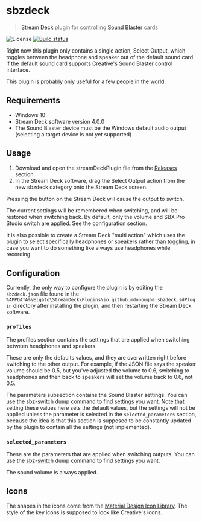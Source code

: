 # sbzdeck

> [Stream Deck](https://www.elgato.com/en/gaming/stream-deck) plugin for controlling [Sound Blaster](https://www.soundblaster.com/products/soundcards) cards

![License](https://img.shields.io/badge/license-MIT%2FApache--2.0-blue.svg) [![Build status](https://travis-ci.org/mdonoughe/sbzdeck.svg)](https://travis-ci.org/mdonoughe/sbzdeck/)

Right now this plugin only contains a single action, Select Output, which toggles between the headphone and speaker out of the default sound card if the default sound card supports Creative's Sound Blaster control interface.

This plugin is probably only useful for a few people in the world.

## Requirements

- Windows 10
- Stream Deck software version 4.0.0
- The Sound Blaster device must be the Windows default audio output (selecting a target device is not yet supported)

## Usage

1. Download and open the streamDeckPlugin file from the [Releases](https://github.com/mdonoughe/sbzdeck/releases) section.
2. In the Stream Deck software, drag the Select Output action from the new sbzdeck category onto the Stream Deck screen.

Pressing the button on the Stream Deck will cause the output to switch.

The current settings will be remembered when switching, and will be restored when switching back. By default, only the volume and SBX Pro Studio switch are applied. See the configuration section.

It is also possible to create a Stream Deck "multi action" which uses the plugin to select specifically headphones or speakers rather than toggling, in case you want to do something like always use headphones while recording.

## Configuration

Currently, the only way to configure the plugin is by editing the `sbzdeck.json` file found in the `%APPDATA%\Elgato\StreamDeck\Plugins\io.github.mdonoughe.sbzdeck.sdPlugin` directory after installing the plugin, and then restarting the Stream Deck software.

### `profiles`

The profiles section contains the settings that are applied when switching between headphones and speakers.

These are only the defaults values, and they are overwritten right before switching to the other output. For example, if the JSON file says the speaker volume should be 0.5, but you've adjusted the volume to 0.6, switching to headphones and then back to speakers will set the volume back to 0.6, not 0.5.

The parameters subsection contains the Sound Blaster settings. You can use the [sbz-switch](https://github.com/mdonoughe/sbz-switch/) dump command to find settings you want. Note that setting these values here sets the default values, but the settings will not be applied unless the parameter is selected in the `selected_parameters` section, because the idea is that this section is supposed to be constantly updated by the plugin to contain all the settings (not implemented).

### `selected_parameters`

These are the parameters that are applied when switching outputs. You can use the [sbz-switch](https://github.com/mdonoughe/sbz-switch/) dump command to find settings you want.

The sound volume is always applied.

## Icons

The shapes in the icons come from the [Material Design Icon Library](https://material.io/tools/icons/). The style of the key icons is supposed to look like Creative's icons.
